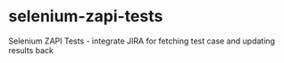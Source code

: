 # selenium-zapi-tests
Selenium ZAPI Tests - integrate JIRA for fetching test case and updating results back
